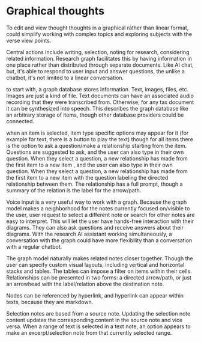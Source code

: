 # Graphical thoughts

To edit and view thought thoughts in a graphical rather than linear format, could simplify working with complex topics and exploring subjects with the verse view points.

Central actions include writing, selection, noting for research, considering related information. Research graph facilitates this by having information in one place rather than distributed through separate documents. Like AI chat, but, it's able to respond to user input and answer questions, the unlike a chatbot, it's not limited to a linear conversation.

to start with, a graph database stores information. Text, images, files, etc. Images are just a kind of file. Text documents can have an associated audio recording that they were transcribed from. Otherwise, for any tax document it can be synthesized into speech. This describes the graph database like an arbitrary storage of items, though other database providers could be connected.

when an item is selected, item type specific options may appear for it (for example for text, there is a button to play the text) though for all items there is the option to ask a question/make a relationship starting from the item. Questions are suggested to ask, and the user can also type in their own question. When they select a question, a new relationship has made from the first item to a new item  , and the user can also type in their own question. When they select a question, a new relationship has made from the first item to a new item with the question labeling the directed relationship between them. The relationship has a full prompt, though a summary of the relation is the label for the arrow/path.

Voice input is a very useful way to work with a graph. Because the graph model makes a neighborhood for the notes currently focused on/visible to the user, user request to select a different note or search for other notes are easy to interpret. This will let the user have hands-free interaction with their diagrams. They can also ask questions and receive answers about their diagrams. With the research AI assistant working simultaneously, a conversation with the graph could have more flexibility than a conversation with a regular chatbot.

The graph model naturally makes related notes closer together. Though the user can specify custom visual layouts, including vertical and horizontal stacks and tables. The tables can impose a filter on items within their cells. Relationships can be presented in two forms: a directed arrow/path, or just an arrowhead with the label/relation above the destination note.

Nodes can be referenced by hyperlink, and hyperlink can appear within texts, because they are markdown.

Selection notes are based from a source note. Updating the selection note content updates the corresponding content in the source note and vice versa. When a range of text is selected in a text note, an option appears to make an excerpt/selection note from that currently selected range.
